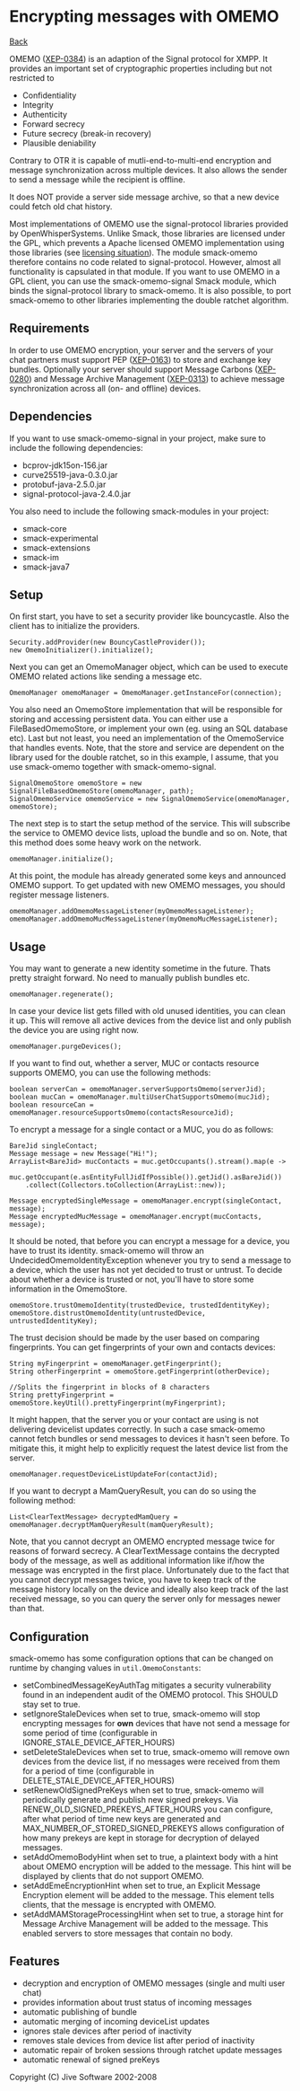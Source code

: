 Encrypting messages with OMEMO
==============================

[Back](index.md)

OMEMO ([XEP-0384](https://xmpp.org/extensions/xep-0384.html)) is an adaption
of the Signal protocol for XMPP. It provides an important set of
cryptographic properties including but not restricted to

* Confidentiality
* Integrity
* Authenticity
* Forward secrecy
* Future secrecy (break-in recovery)
* Plausible deniability

Contrary to OTR it is capable of mutli-end-to-multi-end encryption and
message synchronization across multiple devices. It also allows the sender
to send a message while the recipient is offline.

It does NOT provide a server side message archive, so that a new device could
fetch old chat history.

Most implementations of OMEMO use the signal-protocol libraries provided by
OpenWhisperSystems. Unlike Smack, those libraries are licensed under the GPL,
which prevents a Apache licensed OMEMO implementation using those libraries (see
[licensing situation](https://github.com/igniterealtime/Smack/wiki/OMEMO-libsignal-Licensing-Situation)).
The module smack-omemo therefore contains no code related to signal-protocol.
However, almost all functionality is capsulated in that module. If you want
to use OMEMO in a GPL client, you can use the smack-omemo-signal
Smack module, which binds the signal-protocol library to smack-omemo.
It is also possible, to port smack-omemo to other libraries implementing the
double ratchet algorithm.

Requirements
------------

In order to use OMEMO encryption, your server and the servers of your chat
partners must support PEP ([XEP-0163](http://xmpp.org/extensions/xep-0163.html)) 
to store and exchange key bundles.
Optionally your server should support Message Carbons ([XEP-0280](http://xmpp.org/extensions/xep-0280.html))
and Message Archive Management ([XEP-0313](http://xmpp.org/extensions/xep-0313.html))
to achieve message synchronization across all (on- and offline) devices.

Dependencies
------------

If you want to use smack-omemo-signal in your project, make sure to include the following dependencies:

- bcprov-jdk15on-156.jar
- curve25519-java-0.3.0.jar
- protobuf-java-2.5.0.jar
- signal-protocol-java-2.4.0.jar

You also need to include the following smack-modules in your project:

- smack-core
- smack-experimental
- smack-extensions
- smack-im
- smack-java7

Setup
-----

On first start, you have to set a security provider like bouncycastle.
Also the client has to initialize the providers.

```
Security.addProvider(new BouncyCastleProvider());
new OmemoInitializer().initialize();
```

Next you can get an OmemoManager object, which can be used to execute OMEMO
related actions like sending a message etc.

```
OmemoManager omemoManager = OmemoManager.getInstanceFor(connection);
```

You also need an OmemoStore implementation that will be responsible for storing
and accessing persistent data. You can either use a FileBasedOmemoStore, or
implement your own (eg. using an SQL database etc). Last but not least, you need
an implementation of the OmemoService that handles events. Note, that the store
and service are dependent on the library used for the double ratchet, so in this
example, I assume, that you use smack-omemo together with smack-omemo-signal.

```
SignalOmemoStore omemoStore = new SignalFileBasedOmemoStore(omemoManager, path);
SignalOmemoService omemoService = new SignalOmemoService(omemoManager, omemoStore);
```

The next step is to start the setup method of the service. This will subscribe the service to OMEMO device lists, upload the bundle and so on.
Note, that this method does some heavy work on the network.

```
omemoManager.initialize();
```

At this point, the module has already generated some keys and announced OMEMO support.
To get updated with new OMEMO messages, you should register message listeners.

```
omemoManager.addOmemoMessageListener(myOmemoMessageListener);
omemoManager.addOmemoMucMessageListener(myOmemoMucMessageListener);
```

Usage
-----

You may want to generate a new identity sometime in the future. Thats pretty straight
forward. No need to manually publish bundles etc.

```
omemoManager.regenerate();
```

In case your device list gets filled with old unused identities, you can clean it up.
This will remove all active devices from the device list and only publish the device
you are using right now.

```
omemoManager.purgeDevices();
```

If you want to find out, whether a server, MUC or contacts resource supports OMEMO,
you can use the following methods:

```
boolean serverCan = omemoManager.serverSupportsOmemo(serverJid);
boolean mucCan = omemoManager.multiUserChatSupportsOmemo(mucJid);
boolean resourceCan = omemoManager.resourceSupportsOmemo(contactsResourceJid);
```

To encrypt a message for a single contact or a MUC, you do as follows:

```
BareJid singleContact;
Message message = new Message("Hi!");
ArrayList<BareJid> mucContacts = muc.getOccupants().stream().map(e ->
    muc.getOccupant(e.asEntityFullJidIfPossible()).getJid().asBareJid())
    .collect(Collectors.toCollection(ArrayList::new));

Message encryptedSingleMessage = omemoManager.encrypt(singleContact, message);
Message encryptedMucMessage = omemoManager.encrypt(mucContacts, message);
```

It should be noted, that before you can encrypt a message for a device, you have to trust
its identity. smack-omemo will throw an UndecidedOmemoIdentityException whenever you try
to send a message to a device, which the user has not yet decided to trust or untrust.
To decide about whether a device is trusted or not, you'll have to store some information
in the OmemoStore.

```
omemoStore.trustOmemoIdentity(trustedDevice, trustedIdentityKey);
omemoStore.distrustOmemoIdentity(untrustedDevice, untrustedIdentityKey);
```

The trust decision should be made by the user based on comparing fingerprints.
You can get fingerprints of your own and contacts devices:

```
String myFingerprint = omemoManager.getFingerprint();
String otherFingerprint = omemoStore.getFingerprint(otherDevice);

//Splits the fingerprint in blocks of 8 characters
String prettyFingerprint = omemoStore.keyUtil().prettyFingerprint(myFingerprint);
```

It might happen, that the server you or your contact are using is not delivering devicelist updates correctly.
In such a case smack-omemo cannot fetch bundles or send messages to devices it hasn\'t seen before. To mitigate this, it
might help to explicitly request the latest device list from the server.
```
omemoManager.requestDeviceListUpdateFor(contactJid);
```

If you want to decrypt a MamQueryResult, you can do so using the following method:
````
List<ClearTextMessage> decryptedMamQuery = omemoManager.decryptMamQueryResult(mamQueryResult);
````
Note, that you cannot decrypt an OMEMO encrypted message twice for reasons of forward secrecy.
A ClearTextMessage contains the decrypted body of the message, as well as additional information like if/how the message was encrypted in the first place.
Unfortunately due to the fact that you cannot decrypt messages twice, you have to keep track of the message history locally on the device and ideally also keep track of the last received message, so you can query the server only for messages newer than that.


Configuration
-------------
smack-omemo has some configuration options that can be changed on runtime by changing values in `util.OmemoConstants`:

* setCombinedMessageKeyAuthTag mitigates a security vulnerability found in an independent audit of the OMEMO protocol. This SHOULD stay set to true.
* setIgnoreStaleDevices when set to true, smack-omemo will stop encrypting messages for **own** devices that have not send a message for some period of time (configurable in IGNORE_STALE_DEVICE_AFTER_HOURS)
* setDeleteStaleDevices when set to true, smack-omemo will remove own devices from the device list, if no messages were received from them for a period of time (configurable in DELETE_STALE_DEVICE_AFTER_HOURS)
* setRenewOldSignedPreKeys when set to true, smack-omemo will periodically generate and publish new signed prekeys. Via RENEW_OLD_SIGNED_PREKEYS_AFTER_HOURS you can configure, after what period of time new keys are generated and MAX_NUMBER_OF_STORED_SIGNED_PREKEYS allows configuration of how many prekeys are kept in storage for decryption of delayed messages.
* setAddOmemoBodyHint when set to true, a plaintext body with a hint about OMEMO encryption will be added to the message. This hint will be displayed by clients that do not support OMEMO.
* setAddEmeEncryptionHint when set to true, an Explicit Message Encryption element will be added to the message. This element tells clients, that the message is encrypted with OMEMO.
* setAddMAMStorageProcessingHint when set to true, a storage hint for Message Archive Management will be added to the message. This enabled servers to store messages that contain no body.

Features
--------
* decryption and encryption of OMEMO messages (single and multi user chat)
* provides information about trust status of incoming messages
* automatic publishing of bundle
* automatic merging of incoming deviceList updates
* ignores stale devices after period of inactivity
* removes stale devices from device list after period of inactivity
* automatic repair of broken sessions through ratchet update messages
* automatic renewal of signed preKeys

Copyright (C) Jive Software 2002-2008
